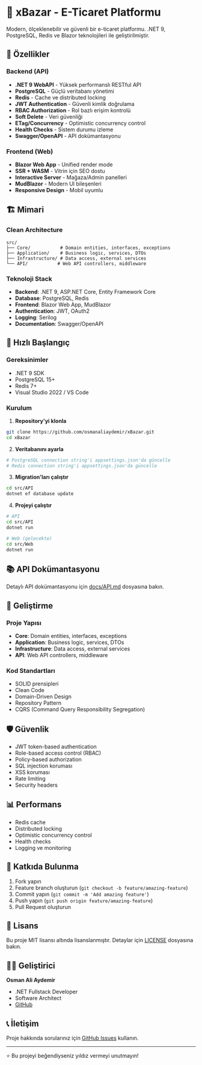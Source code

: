 # 🛒 xBazar - E-Ticaret Platformu

Modern, ölçeklenebilir ve güvenli bir e-ticaret platformu. .NET 9, PostgreSQL, Redis ve Blazor teknolojileri ile geliştirilmiştir.

## 🚀 Özellikler

### **Backend (API)**
- **.NET 9 WebAPI** - Yüksek performanslı RESTful API
- **PostgreSQL** - Güçlü veritabanı yönetimi
- **Redis** - Cache ve distributed locking
- **JWT Authentication** - Güvenli kimlik doğrulama
- **RBAC Authorization** - Rol bazlı erişim kontrolü
- **Soft Delete** - Veri güvenliği
- **ETag/Concurrency** - Optimistic concurrency control
- **Health Checks** - Sistem durumu izleme
- **Swagger/OpenAPI** - API dokümantasyonu

### **Frontend (Web)**
- **Blazor Web App** - Unified render mode
- **SSR + WASM** - Vitrin için SEO dostu
- **Interactive Server** - Mağaza/Admin panelleri
- **MudBlazor** - Modern UI bileşenleri
- **Responsive Design** - Mobil uyumlu

## 🏗️ Mimari

### **Clean Architecture**
```
src/
├── Core/           # Domain entities, interfaces, exceptions
├── Application/    # Business logic, services, DTOs
├── Infrastructure/ # Data access, external services
└── API/           # Web API controllers, middleware
```

### **Teknoloji Stack**
- **Backend**: .NET 9, ASP.NET Core, Entity Framework Core
- **Database**: PostgreSQL, Redis
- **Frontend**: Blazor Web App, MudBlazor
- **Authentication**: JWT, OAuth2
- **Logging**: Serilog
- **Documentation**: Swagger/OpenAPI

## 🚀 Hızlı Başlangıç

### **Gereksinimler**
- .NET 9 SDK
- PostgreSQL 15+
- Redis 7+
- Visual Studio 2022 / VS Code

### **Kurulum**

1. **Repository'yi klonla**
```bash
git clone https://github.com/osmanaliaydemir/xBazar.git
cd xBazar
```

2. **Veritabanını ayarla**
```bash
# PostgreSQL connection string'i appsettings.json'da güncelle
# Redis connection string'i appsettings.json'da güncelle
```

3. **Migration'ları çalıştır**
```bash
cd src/API
dotnet ef database update
```

4. **Projeyi çalıştır**
```bash
# API
cd src/API
dotnet run

# Web (gelecekte)
cd src/Web
dotnet run
```

## 📚 API Dokümantasyonu

Detaylı API dokümantasyonu için [docs/API.md](docs/API.md) dosyasına bakın.

## 🔧 Geliştirme

### **Proje Yapısı**
- **Core**: Domain entities, interfaces, exceptions
- **Application**: Business logic, services, DTOs
- **Infrastructure**: Data access, external services
- **API**: Web API controllers, middleware

### **Kod Standartları**
- SOLID prensipleri
- Clean Code
- Domain-Driven Design
- Repository Pattern
- CQRS (Command Query Responsibility Segregation)

## 🛡️ Güvenlik

- JWT token-based authentication
- Role-based access control (RBAC)
- Policy-based authorization
- SQL injection koruması
- XSS koruması
- Rate limiting
- Security headers

## 📊 Performans

- Redis cache
- Distributed locking
- Optimistic concurrency control
- Health checks
- Logging ve monitoring

## 🤝 Katkıda Bulunma

1. Fork yapın
2. Feature branch oluşturun (`git checkout -b feature/amazing-feature`)
3. Commit yapın (`git commit -m 'Add amazing feature'`)
4. Push yapın (`git push origin feature/amazing-feature`)
5. Pull Request oluşturun

## 📄 Lisans

Bu proje MIT lisansı altında lisanslanmıştır. Detaylar için [LICENSE](LICENSE) dosyasına bakın.

## 👨‍💻 Geliştirici

**Osman Ali Aydemir**
- .NET Fullstack Developer
- Software Architect
- [GitHub](https://github.com/osmanaliaydemir)

## 📞 İletişim

Proje hakkında sorularınız için [GitHub Issues](https://github.com/osmanaliaydemir/xBazar/issues) kullanın.

---

⭐ Bu projeyi beğendiyseniz yıldız vermeyi unutmayın!

